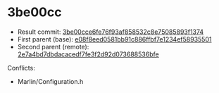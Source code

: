 # 3be00cc
- Result commit: [3be00cce6fe76f93af858532c8e75085893f1374](https://github.com/MarlinFirmware/Marlin/commit/3be00cce6fe76f93af858532c8e75085893f1374)
- First parent (base): [e08f8eed0581bb91c886ffbf7e1234ef58935501](https://github.com/MarlinFirmware/Marlin/commit/e08f8eed0581bb91c886ffbf7e1234ef58935501)
- Second parent (remote): [2e7a4bd7dbdacacedf7fe3f2d92d073688536bfe](https://github.com/MarlinFirmware/Marlin/commit/2e7a4bd7dbdacacedf7fe3f2d92d073688536bfe)

Conflicts:
- Marlin/Configuration.h
